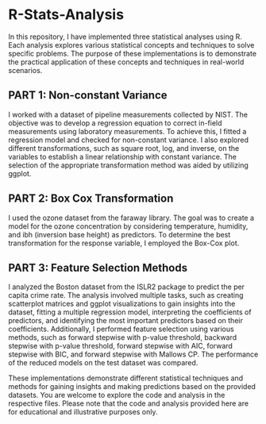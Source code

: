 # R-Stats-Analysis


In this repository, I have implemented three statistical analyses using R. Each analysis explores various statistical concepts and techniques to solve specific problems. The purpose of these implementations is to demonstrate the practical application of these concepts and techniques in real-world scenarios.

## PART 1: Non-constant Variance

I worked with a dataset of pipeline measurements collected by NIST. The objective was to develop a regression equation to correct in-field measurements using laboratory measurements. To achieve this, I fitted a regression model and checked for non-constant variance. I also explored different transformations, such as square root, log, and inverse, on the variables to establish a linear relationship with constant variance. The selection of the appropriate transformation method was aided by utilizing ggplot.

## PART 2: Box Cox Transformation

I used the ozone dataset from the faraway library. The goal was to create a model for the ozone concentration by considering temperature, humidity, and ibh (inversion base height) as predictors. To determine the best transformation for the response variable, I employed the Box-Cox plot.

## PART 3: Feature Selection Methods

I analyzed the Boston dataset from the ISLR2 package to predict the per capita crime rate. The analysis involved multiple tasks, such as creating scatterplot matrices and ggplot visualizations to gain insights into the dataset, fitting a multiple regression model, interpreting the coefficients of predictors, and identifying the most important predictors based on their coefficients. Additionally, I performed feature selection using various methods, such as forward stepwise with p-value threshold, backward stepwise with p-value threshold, forward stepwise with AIC, forward stepwise with BIC, and forward stepwise with Mallows CP. The performance of the reduced models on the test dataset was compared.


These implementations demonstrate different statistical techniques and methods for gaining insights and making predictions based on the provided datasets. You are welcome to explore the code and analysis in the respective files. Please note that the code and analysis provided here are for educational and illustrative purposes only.
